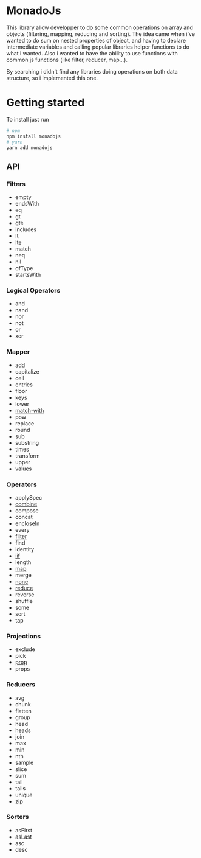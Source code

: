 # MonadoJs

This library allow developper to do some common operations on array and objects (filtering, mapping, reducing and sorting).
The idea came when i've wanted to do sum on nested properties of object, and having to declare intermediate variables and calling popular libraries helper functions to do what i wanted. Also i wanted to have the ability to use functions with common js functions (like filter, reducer, map...).

By searching i didn't find any libraries doing operations on both data structure, so i implemented this one.

# Getting started
To install just run
```bash
# npm
npm install monadojs
# yarn
yarn add monadojs
```

## API
### Filters
- empty
- endsWith
- eq
- gt
- gte
- includes
- lt
- lte
- match
- neq
- nil
- ofType
- startsWith

### Logical Operators
- and
- nand
- nor
- not
- or
- xor

### Mapper
- add
- capitalize
- ceil
- entries
- floor
- keys
- lower
- [match-with](examples/mappers/matchWith/index.md)
- pow
- replace
- round
- sub
- substring
- times
- transform
- upper
- values

### Operators
- applySpec
- [combine](examples/operators/combine/index.md)
- compose
- concat
- encloseIn
- every
- [filter](examples/operators/filter/index.md)
- find
- identity
- [iif](examples/operators/iif/index.md)
- length
- [map](examples/operators/map/index.md)
- merge
- [none](examples/operators/none/index.md)
- [reduce](examples/operators/reduce/index.md)
- reverse
- shuffle
- some
- sort
- tap

### Projections
- exclude
- pick
- [prop](examples/projections/prop/index.md)
- props

### Reducers
- avg
- chunk
- flatten
- group
- head
- heads
- join
- max
- min
- nth
- sample
- slice
- sum
- tail
- tails
- unique
- zip

### Sorters
- asFirst
- asLast
- asc
- desc

